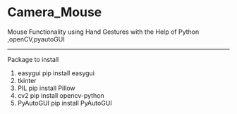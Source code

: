 # Camera_Mouse
 Mouse Functionality using Hand Gestures with the Help of Python ,openCV,pyautoGUI 


--------------------------------------------------------------------
Package to install

1. easygui
	pip install easygui
2. tkinter
3. PIL
	pip install Pillow
4. cv2
	pip install opencv-python
5. PyAutoGUI
	pip install PyAutoGUI

